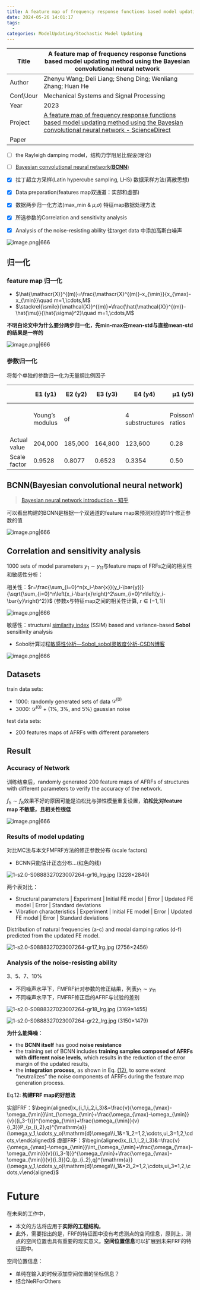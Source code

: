 ```yaml
---
title: A feature map of frequency response functions based model updating method using the Bayesian convolutional neural network
date: 2024-05-26 14:01:17
tags:
  - 
categories: ModelUpdating/Stochastic Model Updating
---
```


| Title     | A feature map of frequency response functions based model updating method using the Bayesian convolutional neural network                                                                                                                                           |
| --------- | ------------------------------------------------------------------------------------------------------------------------------------------------------------------------------------------------------------------------------------------------------------------- |
| Author    | Zhenyu Wang; Deli Liang; Sheng Ding; Wenliang Zhang; Huan He                                                                                                                                                                                                        |
| Conf/Jour | Mechanical Systems and Signal Processing                                                                                                                                                                                                                            |
| Year      | 2023                                                                                                                                                                                                                                                                |
| Project   | [A feature map of frequency response functions based model updating method using the Bayesian convolutional neural network - ScienceDirect](https://www.sciencedirect.com/science/article/pii/S0888327023007264?ref=pdf_download&fr=RR-2&rr=87df480b9ca904d1#s0030) |
| Paper     |                                                                                                                                                                                                                                                                     |



<!-- more -->

- [ ] the Rayleigh damping model，结构力学阻尼比假设(理论)
- [ ] [Bayesian convolutional neural network(**BCNN**)](https://arxiv.org/pdf/1901.02731)
- [x] 拉丁超立方采样(Latin hypercube sampling, LHS) 数据采样方法(离散思想)
- [x] Data preparation(features map双通道：实部和虚部)
- [x] 数据两步归一化方法(max_min & $\mu$,$\sigma$) 特征map数据处理方法
- [x] 所选参数的Correlation and sensitivity analysis
- [x] Analysis of the noise-resisting ability  往target data 中添加高斯白噪声


![image.png|666](https://raw.githubusercontent.com/qiyun71/Blog_images/main/MyBlogPic/202403/20240526140006.png)


## 归一化

### feature map 归一化

- $\hat{\mathscr{X}}^{(m)}=\frac{\mathscr{X}^{(m)}-x_{\min}}{x_{\max}-x_{\min}}\quad m=1,\cdots,M$
- $\stackrel{\smile}{\mathcal{X}}^{(m)}=\frac{\hat{\mathcal{X}}^{(m)}-\hat{\mu}}{\hat{\sigma}^2}\quad m=1,\cdots,M$

**不明白论文中为什么要分两步归一化，先min-max在mean-std与直接mean-std的结果是一样的**

![image.png|666](https://raw.githubusercontent.com/qiyun71/Blog_images/main/MyBlogPic/202403/20240527112135.png)


### 参数归一化
将每个单独的参数归一化为无量纲比例因子

|              | E1 (y1)         | E2 (y2) | E3 (y3) | E4 (y4)         | μ1 (y5)          | μ2 (y6) | μ3 (y7) | μ4 (y8)         | ζ1 (y9)        | ζ2 (y10) | ζ3 (y11)           |
| ------------ | --------------- | ------- | ------- | --------------- | ---------------- | ------- | ------- | --------------- | -------------- | -------- | ------------------ |
|              | Young’s modulus | of      |         | 4 substructures | Poisson’s ratios | of      |         | 4 substructures | Damping ratios | of       | the lowest 3 modes |
| Actual value | 204,000         | 185,000 | 164,800 | 123,600         | 0.28             | 0.24    | 0.26    | 0.31            | 0.028          | 0.035    | 0.056              |
| Scale factor | 0.9528          | 0.8077  | 0.6523  | 0.3354          | 0.50             | 0.10    | 0.30    | 0.80            | 0.300          | 0.417    | 0.767              |


## BCNN(Bayesian convolutional neural network)

> [Bayesian neural network introduction - 知乎](https://zhuanlan.zhihu.com/p/79715409)

可以看出构建的BCNN是根据一个双通道的feature map来预测对应的11个修正参数的值

![image.png|666](https://raw.githubusercontent.com/qiyun71/Blog_images/main/MyBlogPic/202403/20240526141041.png)



## Correlation and sensitivity analysis

1000 sets of model parameters $y_{1}\sim y_{11}$与feature maps of FRFs之间的相关性和敏感性分析：

相关性：$r=\frac{\sum_{i=0}^n(x_i-\bar{x})(y_i-\bar{y})}{\sqrt{\sum_{i=0}^n\left(x_i-\bar{x}\right)^2\sum_{i=0}^n\left(y_i-\bar{y}\right)^2}}$ (参数x与特征map之间的相关性计算, $r \in [-1,1]$)

![image.png|666](https://raw.githubusercontent.com/qiyun71/Blog_images/main/MyBlogPic/202403/20240527105341.png)


敏感性：structural [similarity index](https://www.sciencedirect.com/topics/engineering/similarity-index "Learn more about similarity index from ScienceDirect's AI-generated Topic Pages") (SSIM) based and variance-based **Sobol** sensitivity analysis
- Sobol计算过程[敏感性分析—Sobol_sobol灵敏度分析-CSDN博客](https://blog.csdn.net/xiaosebi1111/article/details/46517409)

![image.png|666](https://raw.githubusercontent.com/qiyun71/Blog_images/main/MyBlogPic/202403/20240527105331.png)

## Datasets

train data sets:
- 1000: randomly generated sets of data $\mathscr{D}^{(0)}$
- 3000: $\mathscr{D}^{(0)}$ + (1%, 3%, and 5%) gaussian noise

test data sets:
- 200 features maps of AFRFs with different parameters

## Result
### Accuracy of Network

训练结束后，randomly generated 200 feature maps of AFRFs of structures with different parameters to verify the accuracy of the network.

$f_{5}\sim f_{8}$效果不好的原因可能是泊松比与弹性模量重复设置，**泊松比对feature map 不敏感，且相关性很低**

![image.png|666](https://raw.githubusercontent.com/qiyun71/Blog_images/main/MyBlogPic/202403/20240527104905.png)


### Results of model updating


对比MC法与本文FMFRF方法的修正参数分布 (scale factors)
- BCNN只能估计正态分布...(红色的线)

![1-s2.0-S0888327023007264-gr16_lrg.jpg (3228×2840)](https://ars.els-cdn.com/content/image/1-s2.0-S0888327023007264-gr16_lrg.jpg)

两个表对比：
- Structural parameters | Experiment  | Initial FE model |  Error | Updated FE model | Error | Standard deviations
- Vibration characteristics | Experiment | Initial FE model | Error | Updated FE model | Error | Standard deviations

Distribution of natural frequencies (a-c) and modal damping ratios (d-f) predicted from the updated FE model.

![1-s2.0-S0888327023007264-gr17_lrg.jpg (2756×2456)](https://ars.els-cdn.com/content/image/1-s2.0-S0888327023007264-gr17_lrg.jpg)

### Analysis of the noise-resisting ability

3、5、7、10%
- 不同噪声水平下，FMFRF针对参数的修正结果，列表$y_{1}\sim y_{11}$
- 不同噪声水平下，FMFRF修正后的AFRF与试验的差别

![1-s2.0-S0888327023007264-gr18_lrg.jpg (3169×1455)](https://ars.els-cdn.com/content/image/1-s2.0-S0888327023007264-gr18_lrg.jpg)

![1-s2.0-S0888327023007264-gr22_lrg.jpg (3150×1479)](https://ars.els-cdn.com/content/image/1-s2.0-S0888327023007264-gr22_lrg.jpg)

**为什么能降噪**：
- the **BCNN itself** has good **noise resistance**
- the training set of BCNN includes **training samples composed of AFRFs with different noise levels**, which results in the reduction of the error margin of the updated results,
- the **integration process,** as shown in Eq. [(12)](https://www.sciencedirect.com/science/article/pii/S0888327023007264?ref=pdf_download&fr=RR-2&rr=87df480b9ca904d1#e0060), to some extent “neutralizes” the noise components of AFRFs during the feature map generation process.

Eq.12: **构建FRF map的好想法**

实部FRF：$\begin{aligned}x_{i_1,i_2,i_3}&=\frac{v}{\omega_{\max}-\omega_{\min}}\int_{\omega_{\min}+\frac{\omega_{\max}-\omega_{\min}}{v}{(i_3-1)}}^{\omega_{\min}+\frac{\omega_{\min}}{v}{i_3}}P_{p_{i_2},q}^{\mathrm{a}}(\omega,y_1,\cdots,y_o)\mathrm{d}\omega\\i_1&=1i_2=1,2,\cdots,ui_3=1,2,\cdots,v\end{aligned}$
虚部FRF：$\begin{aligned}x_{i_1,i_2,i_3}&=\frac{v}{\omega_{\max}-\omega_{\min}}\int_{\omega_{\min}+\frac{\omega_{\max}-\omega_{\min}}{v}{(i_3-1)}}^{\omega_{\min}+\frac{\omega_{\max}-\omega_{\min}}{v}{i_3}}Q_{p_{i_2},q}^{\mathrm{a}}(\omega,y_1,\cdots,y_o)\mathrm{d}\omega\\i_1&=2i_2=1,2,\cdots,ui_3=1,2,\cdots,v\end{aligned}$


# Future

在未来的工作中，
- 本文的方法将应用于**实际的工程结构**。
- 此外，需要指出的是，FRF的特征图中没有考虑测点的空间信息，原则上，测点的空间位置也具有重要的现实意义。**空间位置信息**可以扩展到未来FRF的特征图中。

空间位置信息：
- 单纯在输入的时候添加空间位置的坐标信息？
- 结合NeRForOthers